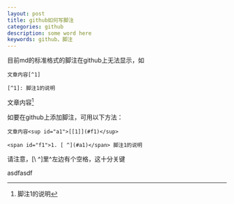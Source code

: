 ```yaml
---
layout: post
title: github如何写脚注
categories: github
description: some word here
keywords: github，脚注
---
```


目前md的标准格式的脚注在github上无法显示，如
```
文章内容[^1]

[^1]: 脚注1的说明
```
文章内容[^1]

[^1]: 脚注1的说明

如要在github上添加脚注，可用以下方法：
```
文章内容<sup id="a1">[[1]](#f1)</sup>

<span id="f1">1. [ ^](#a1)</span> 脚注1的说明
```
请注意，[\ ^]里^左边有个空格，这十分关键

asdfasdf